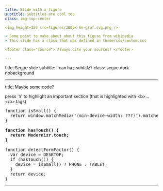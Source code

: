 ```yaml
---
title: Slide with a figure
subtitle: Subtitles are cool too
class: img-top-center

<img height=150 src=figures/200px-6n-graf.svg.png />

- Some point to make about about this figure from wikipedia
- This slide has a class that was defined in theme/css/custom.css

<footer class="source"> Always cite your sources! </footer>

---
```

title: Segue slide
subtitle: I can haz subtitlz?
class: segue dark nobackground

---
title: Maybe some code?

press 'h' to highlight an important section (that is highlighted
with &lt;b&gt;...&lt;/b&gt; tags)

<pre class="prettyprint" data-lang="javascript">
function isSmall() {
  return window.matchMedia("(min-device-width: ???)").matches;
}

<b>function hasTouch() {
  return Modernizr.touch;
}</b>

function detectFormFactor() {
  var device = DESKTOP;
  if (hasTouch()) {
    device = isSmall() ? PHONE : TABLET;
  }
  return device;
}
</pre>

---
